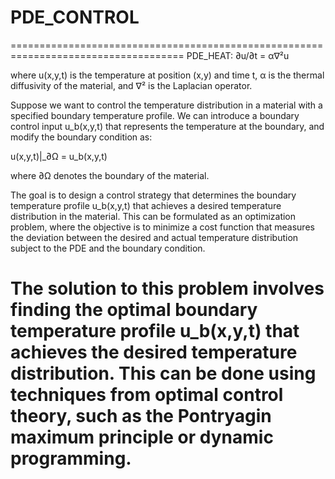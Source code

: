 # PDE_CONTROL
====================================================================================
PDE_HEAT:
∂u/∂t = α∇²u

where u(x,y,t) is the temperature at position (x,y) and time t, α is the thermal diffusivity of the material, and ∇² is the Laplacian operator.

Suppose we want to control the temperature distribution in a material with a specified boundary temperature profile. We can introduce a boundary control input u_b(x,y,t) that represents the temperature at the boundary, and modify the boundary condition as:

u(x,y,t)|_∂Ω = u_b(x,y,t)

where ∂Ω denotes the boundary of the material.

The goal is to design a control strategy that determines the boundary temperature profile u_b(x,y,t) that achieves a desired temperature distribution in the material. This can be formulated as an optimization problem, where the objective is to minimize a cost function that measures the deviation between the desired and actual temperature distribution subject to the PDE and the boundary condition.

The solution to this problem involves finding the optimal boundary temperature profile u_b(x,y,t) that achieves the desired temperature distribution. This can be done using techniques from optimal control theory, such as the Pontryagin maximum principle or dynamic programming.
====================================================================================
